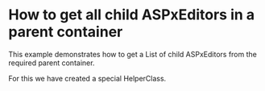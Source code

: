 # How to get all child ASPxEditors in a parent container


<p>This example demonstrates how to get a List of child ASPxEditors from the required parent container.</p><p>For this we have created a special HelperClass.</p>

<br/>


